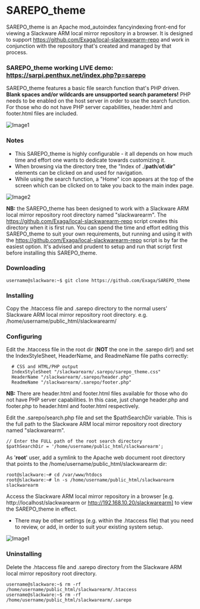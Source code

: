 # SAREPO_theme
SAREPO_theme is an Apache mod_autoindex fancyindexing front-end for viewing a Slackware ARM local mirror repository in a browser. It is designed to support https://github.com/Exaga/local-slackwarearm-repo and work in conjunction with the repository that's created and managed by that process.

### SAREPO_theme working LIVE demo: https://sarpi.penthux.net/index.php?p=sarepo ###

SAREPO_theme features a basic file search function that's PHP driven. **Blank spaces and/or wildcards are unsupported search parameters!** PHP needs to be enabled on the host server in order to use the search function. For those who do not have PHP server capabilities, header.html and footer.html files are included.

![Image1](https://user-images.githubusercontent.com/19157861/189742610-ed412292-0a20-465a-9e56-9b4cfcf760d6.jpg)

### Notes ###
* This SAREPO_theme is highly configurable - it all depends on how much time and effort one wants to dedicate towards customizing it.
* When browsing via the directory tree, the "Index of ./**path**/**of**/**dir**" elements can be clicked on and used for navigation.
* While using the search function, a "Home" icon appears at the top of the screen which can be clicked on to take you back to the main index page.

![Image2](https://user-images.githubusercontent.com/19157861/189724616-551b75b5-cb33-49cc-86dd-71eadfb69298.jpg)

**NB:** the SAREPO_theme has been designed to work with a Slackware ARM local mirror repository root directory named "slackwarearm". The  https://github.com/Exaga/local-slackwarearm-repo script creates this directory when it is first run. You can spend the time and effort editing this SAREPO_theme to suit your own requirements, but running and using it with the https://github.com/Exaga/local-slackwarearm-repo script is by far the easiest option. It's advised and prudent to setup and run that script first before installing this SAREPO_theme.

### Downloading ###
```
username@slackware:~$ git clone https://github.com/Exaga/SAREPO_theme
```

### Installing ###
Copy the .htaccess file and .sarepo directory to the normal users' Slackware ARM local mirror repository root directory. e.g. /home/username/public_html/slackwarearm/

### Configuring ###
Edit the .htaccess file in the root dir (**NOT** the one in the .sarepo dir!) and set the IndexStyleSheet, HeaderName, and ReadmeName file paths correctly:
```
  # CSS and HTML/PHP output 
  IndexStyleSheet "/slackwarearm/.sarepo/sarepo_theme.css"  
  HeaderName "/slackwarearm/.sarepo/header.php"
  ReadmeName "/slackwarearm/.sarepo/footer.php"
```
**NB:** There are header.html and footer.html files available for those who do not have PHP server capabilities. In this case, just change header.php and footer.php to header.html and footer.html respectively.

Edit the .sarepo/search.php file and set the $pathSearchDir variable. This is the full path to the Slackware ARM local mirror repository root directory named "slackwarearm".
```
// Enter the FULL path of the root search directory
$pathSearchDir = '/home/username/public_html/slackwarearm';
```


As '**root**' user, add a symlink to the Apache web document root directory that points to the /home/username/public_html/slackwarearm dir:
```
root@slackware:~# cd /var/www/htdocs 
root@slackware:~# ln -s /home/username/public_html/slackwarearm slackwarearm
```

Access the Slackware ARM local mirror repository in a browser [e.g. http://localhost/slackwarearm or http://192.168.10.20/slackwarearm] to view the SAREPO_theme in effect.

* There may be other settings (e.g. within the .htaccess file) that you need to review, or add, in order to suit your existing system setup.

![Image1](https://user-images.githubusercontent.com/19157861/189724543-b48a258d-36a0-4fe6-b00d-4fcea33aeeec.jpg)


### Uninstalling ###
Delete the .htaccess file and .sarepo directory from the Slackware ARM local mirror repository root directory.
```
username@slackware:~$ rm -rf /home/username/public_html/slackwarearm/.htaccess
username@slackware:~$ rm -rf /home/username/public_html/slackwarearm/.sarepo
```



